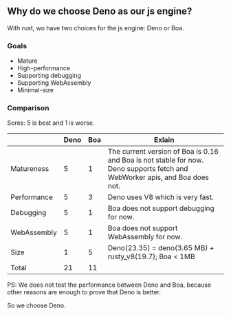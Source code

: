 ## Why do we choose Deno as our js engine?
With rust, wo have two choices for the js engine: Deno or Boa.

### Goals
- Mature
- High-performance
- Supporting debugging
- Supporting WebAssembly
- Minimal-size

### Comparison
Sores: 5 is best and 1 is worse.

| | Deno | Boa | Exlain |
| --- | --- | --- | --- |
| Matureness | 5 | 1 | The current version of Boa is 0.16 and Boa is not stable for now. Deno supports fetch and WebWorker apis, and Boa does not.  |
| Performance | 5 | 3 | Deno uses V8 which is very fast. |
| Debugging | 5 | 1 | Boa does not support debugging for now. |
| WebAssembly | 5 | 1 |  Boa does not support WebAssembly for now. |
| Size | 1 | 5 |  Deno(23.35) = deno(3.65 MB) + rusty_v8(19.7); Boa < 1MB |
| Total | 21 | 11 | |


PS: We does not test the performance between Deno and Boa, because other reasons are enough to prove that Deno is better. 

So we choose Deno.
